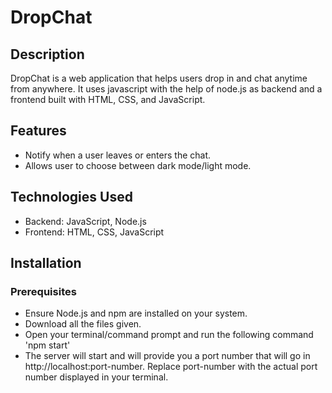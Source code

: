 # DropChat

## Description
DropChat is a web application that helps users drop in and chat anytime from anywhere. It uses javascript with the help of node.js as backend and a frontend built with HTML, CSS, and JavaScript. 

## Features
- Notify when a user leaves or enters the chat.
- Allows user to choose between dark mode/light mode.

## Technologies Used
- Backend: JavaScript, Node.js
- Frontend: HTML, CSS, JavaScript


## Installation

### Prerequisites
- Ensure Node.js and npm are installed on your system. 
- Download all the files given.
- Open your terminal/command prompt and run the following command 'npm start'
- The server will start and will provide you a port number that will go in http://localhost:port-number. Replace port-number with the actual port number displayed in your terminal.

